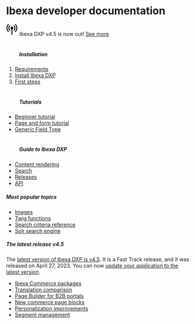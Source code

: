 <div class="front-page">
    <div class="row">
        <h1>Ibexa developer documentation</h1>
    </div>
    <div class="row mt-5 pb-4">
        <div class="col-12">
             <div class="announcement" role="alert">
                <div class="d-flex flex-column flex-md-row justify-content-between align-items-center">
                    <span class="d-flex align-items-center">
                        <svg class="tile-icon" width="32" height="32" viewBox="0 0 140 140" xmlns="http://www.w3.org/2000/svg">
                            <g transform="scale(4) translate(1)"><path d="M22.293 19.35c-0.735-0.001-1.331-0.598-1.331-1.333 0-0.367 0.148-0.699 0.388-0.94l-0 0c1.367-1.384 2.211-3.287 2.211-5.387s-0.844-4.003-2.212-5.387l0.001 0.001c-0.254-0.243-0.412-0.585-0.412-0.964 0-0.736 0.597-1.333 1.333-1.333 0.381 0 0.725 0.16 0.968 0.417l0.001 0.001c1.846 1.866 2.987 4.433 2.987 7.267s-1.141 5.401-2.988 7.268l0.001-0.001c-0.242 0.243-0.576 0.393-0.946 0.393-0 0-0.001 0-0.001 0h0zM10.683 19c0.242-0.241 0.391-0.575 0.391-0.943s-0.149-0.702-0.391-0.943v0c-1.391-1.385-2.252-3.302-2.252-5.42 0-2.088 0.836-3.981 2.193-5.361l-0.001 0.001c0.236-0.241 0.382-0.571 0.382-0.935 0-0.737-0.597-1.334-1.334-1.334-0.373 0-0.709 0.153-0.951 0.399l-0 0c-1.823 1.862-2.949 4.413-2.949 7.228 0 2.854 1.157 5.439 3.028 7.309l0 0c0.241 0.241 0.574 0.389 0.942 0.389s0.7-0.149 0.942-0.389l-0 0zM27.237 23.060c2.94-2.896 4.762-6.92 4.762-11.37 0-4.413-1.792-8.408-4.689-11.297l-0-0c-0.243-0.255-0.586-0.414-0.966-0.414-0.736 0-1.333 0.597-1.333 1.333 0 0.381 0.159 0.724 0.415 0.967l0.001 0.001c2.413 2.406 3.907 5.734 3.907 9.41 0 3.708-1.519 7.061-3.968 9.471l-0.002 0.002c-0.242 0.241-0.391 0.575-0.391 0.943s0.149 0.702 0.391 0.943v0c0.241 0.242 0.575 0.391 0.943 0.391s0.702-0.149 0.943-0.391v0zM6.667 23.047c0.237-0.24 0.383-0.571 0.383-0.935 0-0.373-0.153-0.71-0.399-0.951l-0-0c-2.449-2.412-3.967-5.765-3.967-9.471 0-3.677 1.493-7.005 3.907-9.412l0-0c0.228-0.239 0.368-0.563 0.368-0.919 0-0.736-0.597-1.333-1.333-1.333-0.356 0-0.679 0.139-0.918 0.366l0.001-0.001c-2.897 2.889-4.689 6.883-4.689 11.297 0 4.45 1.822 8.474 4.76 11.368l0.002 0.002c0.241 0.242 0.575 0.391 0.943 0.391s0.702-0.149 0.943-0.391v0zM20 11.687c0-0.001 0-0.003 0-0.005 0-2.209-1.791-4-4-4s-4 1.791-4 4c0 1.731 1.1 3.206 2.639 3.762l0.028 0.009v15.213c0 0.736 0.597 1.333 1.333 1.333s1.333-0.597 1.333-1.333v0-15.213c1.565-0.565 2.665-2.037 2.667-3.766v-0z" fill="var(--ibexa-jazzberry)"></path></g>
                        </svg>
                        Ibexa DXP v4.5 is now out!
                    </span>
                    <span class="d-flex flex-column flex-xs-row flex-sm-row flex-md-row justify-content-between align-items-center ml-md-4">
                        <a href="release_notes/ibexa_dxp_v4.5" class="btn btn-sm btn-announcement-outline mr-4 ml-4 ml-md-0 mb-3 mb-sm-0">
                            See more
                        </a>
                    </span>
                </div>
            </div>
        </div>
    </div>
    <div class="row">
        <div class="col-lg px-2 px-lg-4">
            <div class="tile">
                <div class="row">
                    <div class="col-lg">
                        <h5 class="tile-title">
                            <svg class="tile-icon align-middle" width="32" height="32">
                                <use fill="var(--ibexa-jazzberry)" xlink:href="images/ez-icons.svg#publish"></use>
                            </svg>
                            Installation
                        </h5>
                        <div class="tile-body">
                            <ol>
                                <li><a href="getting_started/requirements/">Requirements</a></li>
                                <li><a href="getting_started/install_ibexa_dxp/">Install Ibexa DXP</a></li>
                                <li><a href="getting_started/first_steps/">First steps</a></li>
                            </ol>
                        </div>
                    </div>
                </div>
            </div>
        </div>
        <div class="col-lg px-2">
            <div class="tile">
                <div class="row">
                    <div class="col-lg">
                        <h5 class="tile-title">
                            <svg class="tile-icon align-middle" width="32" height="32">
                                <use fill="var(--ibexa-jazzberry)" xlink:href="images/ez-icons.svg#about"></use>
                            </svg>
                            Tutorials
                        </h5>
                        <div class="tile-body">
                            <ul>
                                <li><a href="tutorials/beginner_tutorial/beginner_tutorial/">Beginner tutorial</a></li>
                                <li><a href="tutorials/page_and_form_tutorial/page_and_form_tutorial/">Page and form tutorial</a></li>
                                <li><a href="tutorials/generic_field_type/creating_a_point2d_field_type/">Generic Field Type</a></li>
                            </ul>
                        </div>
                    </div>
                </div>
            </div>
        </div>
        <div class="col-lg px-2 px-lg-4">
            <div class="tile">
                <div class="row">
                    <div class="col-lg">
                        <h5 class="tile-title">
                            <svg class="tile-icon align-middle" width="32" height="32">
                                <use fill="var(--ibexa-jazzberry)" xlink:href="images/ez-icons.svg#settings-config"></use>
                            </svg>
                            Guide to Ibexa DXP
                        </h5>
                    <div class="tile-body">
                        <ul>
                            <li><a href="templating/render_content/render_content/">Content rendering</a></li>
                            <li><a href="search/search/">Search</a></li>
                            <li><a href="release_notes/release_notes/">Releases</a></li>
                            <li><a href="api/php_api/php_api/">API</a></li>
                        </ul>
                    </div>
                </div>
            </div>
        </div>
    </div>
    </div>
    <div class="row mt-5">
        <div class="col-lg-4 mb-5 most-popular">
            <h5>
                Most popular topics
                <svg class="tile-icon" width="15" height="15">
                    <use fill="var(--ibexa-jazzberry)" xlink:href="images/ez-icons.svg#bookmark-active"></use>
                </svg>
            </h5>
                <ul>
                    <li><a href="content_management/images/images/">Images</a></li>
                    <li><a href="templating/twig_function_reference/twig_function_reference/">Twig functions</a></li>
                    <li><a href="search/criteria_reference/search_criteria_reference">Search criteria reference</a></li>
                    <li><a href="search/solr_search_engine/">Solr search engine</a></li>
                </ul>
        </div>
        <div class="col-lg-8 mb-5 latest-release">
            <h5>
                The latest release
                <span class="pill">v4.5</span>
            </h5>
            <div class="row mt-3">
                <div class="col-lg-5">The <a href="release_notes/ibexa_dxp_v4.5/">latest version of Ibexa DXP is v4.5</a>. It is a Fast Track release, and it was released on April 27, 2023. You can now <a href="update_and_migration/from_4.4/update_from_4.4/">update your application to the latest version</a>. 
                </div>
                <div class="col-sm-7 features">
                    <ul>
                        <li><a href="release_notes/ibexa_dxp_v4.5/#all-new-ibexa-commerce-packages">Ibexa Commerce packages</a></li>
                        <li><a href="release_notes/ibexa_dxp_v4.5/#translation-comparison">Translation comparison</a></li>
                        <li><a href="release_notes/ibexa_dxp_v4.5/#page-builder-for-b2b-portals">Page Builder for B2B portals</a></li>
                        <li><a href="release_notes/ibexa_dxp_v4.5/#new-commerce-page-blocks">New commerce page blocks</a></li>
                        <li><a href="release_notes/ibexa_dxp_v4.5/#personalization-improvements">Personalization improvements</a></li>
                        <li><a href="release_notes/ibexa_dxp_v4.5/#segment-management">Segment management</a></li>
</div>
